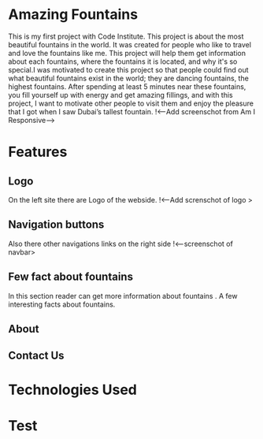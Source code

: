 # Amazing Fountains
This is my first project with Code Institute. This project is about the most beautiful fountains in the world. It was created for people who like to travel and love the fountains like me. This project will help them get information about each fountains, where the fountains it is located, and why it's so special.I was motivated to create this project so that people could find out what beautiful fountains exist in the world; they are dancing fountains, the highest fountains. After spending at least 5 minutes near these fountains, you fill yourself up with energy and get amazing fillings, and with this project, I want to motivate other people to visit them and enjoy the pleasure that I got when I saw Dubai’s tallest fountain.
!<--Add screenschot from Am I Responsive-->
# Features
## Logo 
On the left site there are Logo of the webside.
!<--Add screnschot of logo >
## Navigation buttons
Also there other navigations links on the right side 
!<--screenschot of navbar>
## Few fact about fountains 
In this section reader can get more information about fountains . A few interesting facts about fountains.
## About 
## Contact Us



# Technologies Used

# Test 



